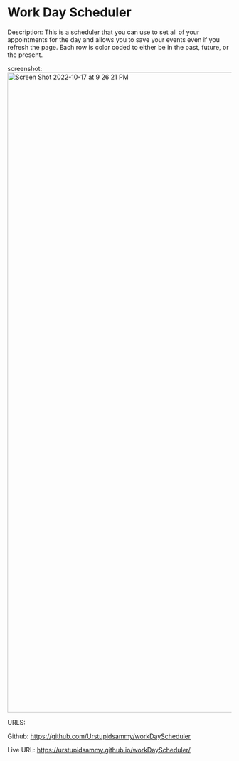 # Work Day Scheduler 

Description:
This is a scheduler that you can use to set all of your appointments for the day and allows you to save your events even if you refresh the page. Each row is color coded to either be in the past, future, or the present.


screenshot: <img width="1440" alt="Screen Shot 2022-10-17 at 9 26 21 PM" src="https://user-images.githubusercontent.com/112736514/196335906-bf39b906-1466-45ed-aa8f-56140accd5dd.png">






URLS:

Github: https://github.com/Urstupidsammy/workDayScheduler

Live URL: https://urstupidsammy.github.io/workDayScheduler/

